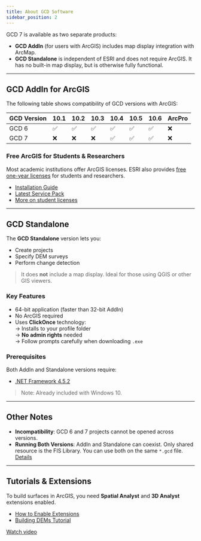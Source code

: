 ```yaml
---
title: About GCD Software
sidebar_position: 2
---
```


GCD 7 is available as two separate products:

- **GCD AddIn** (for users with ArcGIS) includes map display integration with ArcMap.
- **GCD Standalone** is independent of ESRI and does not require ArcGIS. It has no built-in map display, but is otherwise fully functional.

---

## GCD AddIn for ArcGIS

The following table shows compatibility of GCD versions with ArcGIS:

| GCD Version | 10.1 | 10.2 | 10.3 | 10.4 | 10.5 | 10.6 | ArcPro |
|-------------|------|------|------|------|------|------|--------|
| GCD 6       | ✅   | ✅   | ✅   | ✅   | ✅   | ✅   | ❌     |
| GCD 7       | ❌   | ❌   | ❌   | ✅   | ✅   | ✅   | ❌     |

### Free ArcGIS for Students & Researchers

Most academic institutions offer ArcGIS licenses. ESRI also provides [free one-year licenses](http://www.esri.com/landing-pages/software/arcgis/arcgis-desktop-student-trial) for students and researchers.

- [Installation Guide](http://gis.joewheaton.org/about/software/arcgis_install)<br />
- [Latest Service Pack](http://resources.arcgis.com/content/patches-and-service-packs?fa=viewPatch&PID=66&MetaID=1843)<br />
- [More on student licenses](http://www.joewheaton.org/Home/students-teaching/teaching-materials/gis-help/arcgis-desktop-10---education-edition)

---

## GCD Standalone

The **GCD Standalone** version lets you:

- Create projects
- Specify DEM surveys
- Perform change detection

> It does **not** include a map display. Ideal for those using QGIS or other GIS viewers.

### Key Features

- 64-bit application (faster than 32-bit AddIn)
- No ArcGIS required
- Uses **ClickOnce** technology:  
  → Installs to your profile folder  
  → **No admin rights** needed  
  → Follow prompts carefully when downloading `.exe`

### Prerequisites

Both AddIn and Standalone versions require:

- [.NET Framework 4.5.2](https://www.microsoft.com/en-ca/download/details.aspx?id=42642)

> Note: Already included with Windows 10.

---

## Other Notes

- **Incompatibility**: GCD 6 and 7 projects cannot be opened across versions.
- **Running Both Versions**: AddIn and Standalone can coexist. Only shared resource is the FIS Library. You can use both on the same `*.gcd` file. [Details](https://github.com/Riverscapes/gcd/issues/196)

---

## Tutorials & Extensions

To build surfaces in ArcGIS, you need **Spatial Analyst** and **3D Analyst** extensions enabled.

- [How to Enable Extensions](http://gis.joewheaton.org/assignments/labs/lab01/getting-organized-and-oriented/arcgis-10-desktop-orientation/about-the-software#TOC-Using-Extensions)<br />
- [Building DEMs Tutorial](/Tutorials/Building_DEMs/building-dems)

[Watch video](https://www.youtube.com/embed/JgBlCnGco9M?rel=0)
